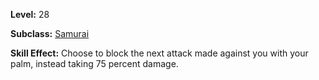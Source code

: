<!-- TITLE: Skill: Bladecatch -->
<!-- SUBTITLE:  -->

**Level:** 28

**Subclass:** [Samurai](samurai)

**Skill Effect:** Choose to block the next attack made against you with your palm, instead taking 75 percent damage.